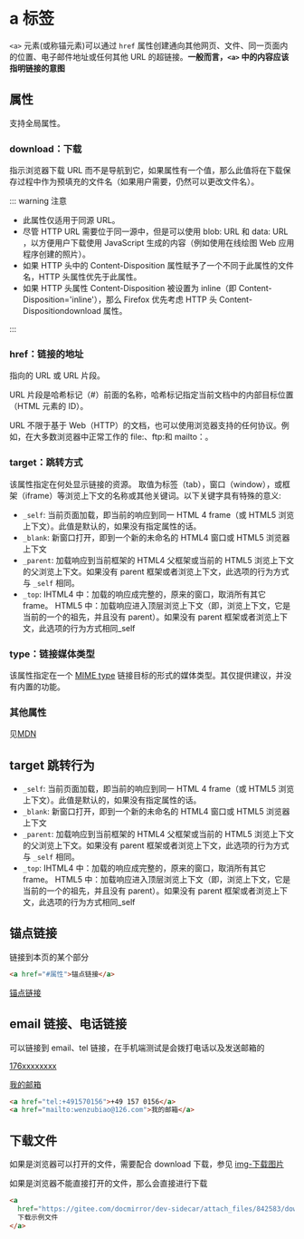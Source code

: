 # a 标签

`<a>` 元素(或称锚元素)可以通过 `href` 属性创建通向其他网页、文件、同一页面内的位置、电子邮件地址或任何其他 URL 的超链接。**一般而言，`<a>` 中的内容应该指明链接的意图**

## 属性

支持全局属性。

### download：下载

指示浏览器下载 URL 而不是导航到它，如果属性有一个值，那么此值将在下载保存过程中作为预填充的文件名（如果用户需要，仍然可以更改文件名）。

::: warning 注意

- 此属性仅适用于同源 URL。
- 尽管 HTTP URL 需要位于同一源中，但是可以使用 blob: URL 和 data: URL ，以方便用户下载使用 JavaScript 生成的内容（例如使用在线绘图 Web 应用程序创建的照片）。
- 如果 HTTP 头中的 Content-Disposition 属性赋予了一个不同于此属性的文件名，HTTP 头属性优先于此属性。
- 如果 HTTP 头属性 Content-Disposition 被设置为 inline（即 Content-Disposition='inline'），那么 Firefox 优先考虑 HTTP 头 Content-Dispositiondownload 属性。

:::

### href：链接的地址

指向的 URL 或 URL 片段。

URL 片段是哈希标记（#）前面的名称，哈希标记指定当前文档中的内部目标位置（HTML 元素的 ID）。

URL 不限于基于 Web（HTTP）的文档，也可以使用浏览器支持的任何协议。例如，在大多数浏览器中正常工作的 file:、ftp:和 mailto：。

### target：跳转方式

该属性指定在何处显示链接的资源。 取值为标签（tab），窗口（window），或框架（iframe）等浏览上下文的名称或其他关键词。以下关键字具有特殊的意义:

- `_self`: 当前页面加载，即当前的响应到同一 HTML 4 frame（或 HTML5 浏览上下文）。此值是默认的，如果没有指定属性的话。
- `_blank`: 新窗口打开，即到一个新的未命名的 HTML4 窗口或 HTML5 浏览器上下文
- `_parent`: 加载响应到当前框架的 HTML4 父框架或当前的 HTML5 浏览上下文的父浏览上下文。如果没有 parent 框架或者浏览上下文，此选项的行为方式与 `_self` 相同。
- `_top`: IHTML4 中：加载的响应成完整的，原来的窗口，取消所有其它 frame。 HTML5 中：加载响应进入顶层浏览上下文（即，浏览上下文，它是当前的一个的祖先，并且没有 parent）。如果没有 parent 框架或者浏览上下文，此选项的行为方式相同\_self

### type：链接媒体类型

该属性指定在一个 [MIME type](https://developer.mozilla.org/zh-CN/docs/Glossary/MIME_type) 链接目标的形式的媒体类型。其仅提供建议，并没有内置的功能。

### 其他属性

见[MDN](https://developer.mozilla.org/zh-CN/docs/Web/HTML/Element/a#%E5%B1%9E%E6%80%A7)

## target 跳转行为

- `_self`: 当前页面加载，即当前的响应到同一 HTML 4 frame（或 HTML5 浏览上下文）。此值是默认的，如果没有指定属性的话。
- `_blank`: 新窗口打开，即到一个新的未命名的 HTML4 窗口或 HTML5 浏览器上下文
- `_parent`: 加载响应到当前框架的 HTML4 父框架或当前的 HTML5 浏览上下文的父浏览上下文。如果没有 parent 框架或者浏览上下文，此选项的行为方式与 `_self` 相同。
- `_top`: IHTML4 中：加载的响应成完整的，原来的窗口，取消所有其它 frame。 HTML5 中：加载响应进入顶层浏览上下文（即，浏览上下文，它是当前的一个的祖先，并且没有 parent）。如果没有 parent 框架或者浏览上下文，此选项的行为方式相同\_self

## 锚点链接

链接到本页的某个部分

```html
<a href="#属性">锚点链接</a>
```

<a href="#属性">锚点链接</a>

## email 链接、电话链接

可以链接到 email、tel 链接，在手机端测试是会拨打电话以及发送邮箱的

<a href="tel:+176xxxxxxxx">176xxxxxxxx</a>

<a href="mailto:wenzubiao@126.com">我的邮箱</a>

```html
<a href="tel:+491570156">+49 157 0156</a>
<a href="mailto:wenzubiao@126.com">我的邮箱</a>
```

## 下载文件

如果是浏览器可以打开的文件，需要配合 download 下载，参见 [img-下载图片](/html/img#下载图片)

如果是浏览器不能直接打开的文件，那么会直接进行下载

```html
<a
  href="https://gitee.com/docmirror/dev-sidecar/attach_files/842583/download/DevSidecar-1.6.2.exe">
  下载示例文件
</a>
```
